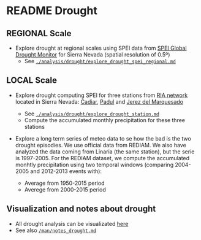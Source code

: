 # README Drought 

## REGIONAL Scale 
* Explore drought at regional scales using SPEI data from [SPEI Global Drought Monitor](http://sac.csic.es/spei/database.html) for Sierra Nevada (spatial resolution of 0.5º) 
   * See [`./analysis/drought/explore_drought_spei_regional.md`](/analysis/drought/explore_drought_spei_regional.md)
   
## LOCAL Scale
* Explore drought computing SPEI for three stations from [RIA network](http://www.juntadeandalucia.es/agriculturaypesca/ifapa/ria/servlet/FrontController) located in Sierra Nevada: [Cadiar](http://www.juntadeandalucia.es/agriculturaypesca/ifapa/ria/servlet/FrontController?action=Static&url=coordenadas.jsp&c_provincia=18&c_estacion=7), [Padul](http://www.juntadeandalucia.es/agriculturaypesca/ifapa/ria/servlet/FrontController?action=Static&url=coordenadas.jsp&c_provincia=18&c_estacion=10) and [Jerez del Marquesado](http://www.juntadeandalucia.es/agriculturaypesca/ifapa/ria/servlet/FrontController?action=Static&url=coordenadas.jsp&c_provincia=18&c_estacion=6)
  * See [`./analysis/drought/explore_drought_station.md`](/analysis/drought/explore_drought_station.md)
  * Compute the accumulated monthly precipitation for these three stations

* Explore a long term series of meteo data to se how the bad is the two drought episodies. We use official data from REDIAM. We also have analyzed the data coming from Linaria (the same station), but the serie is 1997-2005. For the REDIAM dataset, we compute the accumulated monhtly precipitation using two temporal windows (comparing 2004-2005 and 2012-2013 events with): 
  * Average from 1950-2015 period
  * Averege from 2000-2015 period 
  

## Visualization and notes about drought
* All drought analysis can be visualizated [here](https://rawgit.com/ajpelu/qpyr_dendro/master/analysis/drought/drought_dashboard.html)
* See also [`/man/notes_drought.md`](/man/notes_drought.md)

